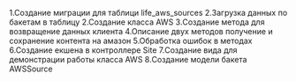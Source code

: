 1.Создание миграции для таблици life_aws_sources
2.Загрузка данных по бакетам в таблицу
2.Создание класса AWS
3.Создание метода для возвращение данных клиента 
4.Описание двух методов получение  и сохранение контента на амазон
5.Обработка ошибок в методах
6.Создание екшена в контроллере Site
7.Создание вида для демонстрации работы класса AWS
8.Создание модели бакета AWSSource
